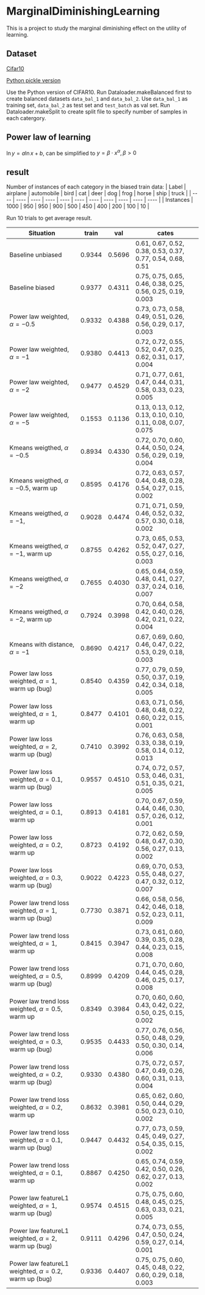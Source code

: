 # MarginalDiminishingLearning

This is a project to study the marginal diminishing effect on the utility of learning.

## Dataset

[Cifar10](http://www.cs.toronto.edu/~kriz/cifar.html)

[Python pickle version](http://www.cs.toronto.edu/~kriz/cifar-10-python.tar.gz)

Use the Python version of CIFAR10.
Run Dataloader.makeBalanced first to create balanced datasets `data_bal_1` and `data_bal_2`.
Use `data_bal_1` as training set, `data_bal_2` as test set and `test_batch` as val set.
Run Dataloader.makeSplit to create split file to specify number of samples in each catergory.

## Power law of learning

$\ln y = a\ln x + b$, can be simplified to $y = \beta\cdot x^\alpha,\beta > 0$

## result

Number of instances of each category in the biased train data:
| Label | airplane | automobile | bird | cat | deer | dog | frog | horse | ship | truck |
| ---- | ---- | ---- | ---- | ---- | ---- | ---- | ---- | ---- | ---- | ---- |
| Instances | 1000 | 950 | 950 | 900 | 500 | 450 | 400 | 200 | 100 | 10 |

Run 10 trials to get average result.

| Situation | train | val | cates |
| ---- | ---- | ---- | --- |
| Baseline unbiased | 0.9344 | 0.5696 | 0.61, 0.67, 0.52, 0.38, 0.53, 0.37, 0.77, 0.54, 0.68, 0.51 |
| Baseline biased | 0.9377 | 0.4311 | 0.75, 0.75, 0.65, 0.46, 0.38, 0.25, 0.56, 0.25, 0.19, 0.003 |
| Power law weighted, $\alpha=-0.5$ | 0.9332 | 0.4388 | 0.73, 0.73, 0.58, 0.49, 0.51, 0.26, 0.56, 0.29, 0.17, 0.003 |
| Power law weighted, $\alpha=-1$ | 0.9380 | 0.4413 | 0.72, 0.72, 0.55, 0.52, 0.47, 0.25, 0.62, 0.31, 0.17, 0.004 |
| Power law weighted, $\alpha=-2$ | 0.9477 | 0.4529 | 0.71, 0.77, 0.61, 0.47, 0.44, 0.31, 0.58, 0.33, 0.23, 0.005 |
| Power law weighted, $\alpha=-5$ | 0.1553 | 0.1136 | 0.13, 0.13, 0.12, 0.13, 0.10, 0.10, 0.11, 0.08, 0.07, 0.075 |
| Kmeans weigthed, $\alpha=-0.5$ | 0.8934 | 0.4330 | 0.72, 0.70, 0.60, 0.44, 0.50, 0.24, 0.56, 0.29, 0.19, 0.004 |
| Kmeans weigthed, $\alpha=-0.5$, warm up | 0.8595 | 0.4176 | 0.72, 0.63, 0.57, 0.44, 0.48, 0.28, 0.54, 0.27, 0.15, 0.002 |
| Kmeans weigthed, $\alpha=-1$, | 0.9028 | 0.4474 | 0.71, 0.71, 0.59, 0.46, 0.52, 0.32, 0.57, 0.30, 0.18, 0.002 |
| Kmeans weigthed, $\alpha=-1$, warm up | 0.8755 | 0.4262 | 0.73, 0.65, 0.53, 0.52, 0.47, 0.27, 0.55, 0.27, 0.16, 0.003 |
| Kmeans weigthed, $\alpha=-2$ | 0.7655 | 0.4030 | 0.65, 0.64, 0.59, 0.48, 0.41, 0.27, 0.37, 0.24, 0.16, 0.007 |
| Kmeans weigthed, $\alpha=-2$, warm up | 0.7924 | 0.3998 | 0.70, 0.64, 0.58, 0.42, 0.40, 0.26, 0.42, 0.21, 0.22, 0.004 |
| Kmeans with distance, $\alpha=-1$ | 0.8690 | 0.4217 | 0.67, 0.69, 0.60, 0.46, 0.47, 0.22, 0.53, 0.29, 0.18, 0.003 |
| Power law loss weighted, $\alpha=1$, warm up (bug)| 0.8540 | 0.4359 | 0.77, 0.79, 0.59, 0.50, 0.37, 0.19, 0.42, 0.34, 0.18, 0.005 |
| Power law loss weighted, $\alpha=1$, warm up | 0.8477 | 0.4101 | 0.63, 0.71, 0.56, 0.48, 0.48, 0.22, 0.60, 0.22, 0.15, 0.001 |
| Power law loss weighted, $\alpha=2$, warm up (bug)| 0.7410 | 0.3992 | 0.76, 0.63, 0.58, 0.33, 0.38, 0.19, 0.58, 0.14, 0.12, 0.013 |
| Power law loss weighted, $\alpha=0.1$, warm up (bug)| 0.9557 | 0.4510 | 0.74, 0.72, 0.57, 0.53, 0.46, 0.31, 0.51, 0.35, 0.21, 0.005 |
| Power law loss weighted, $\alpha=0.1$, warm up | 0.8913 | 0.4181 | 0.70, 0.67, 0.59, 0.44, 0.46, 0.30, 0.57, 0.26, 0.12, 0.001 |
| Power law loss weighted, $\alpha=0.2$, warm up | 0.8723 | 0.4192 | 0.72, 0.62, 0.59, 0.48, 0.47, 0.30, 0.56, 0.27, 0.13, 0.002 |
| Power law loss weighted, $\alpha=0.3$, warm up (bug)| 0.9022 | 0.4223 | 0.69, 0.70, 0.53, 0.55, 0.48, 0.27, 0.47, 0.32, 0.12, 0.007 |
| Power law trend loss weighted, $\alpha=1$, warm up (bug)| 0.7730 | 0.3871 | 0.66, 0.58, 0.56, 0.42, 0.46, 0.18, 0.52, 0.23, 0.11, 0.009 |
| Power law trend loss weighted, $\alpha=1$, warm up | 0.8415 | 0.3947 | 0.73, 0.61, 0.60, 0.39, 0.35, 0.28, 0.44, 0.23, 0.15, 0.008 |
| Power law trend loss weighted, $\alpha=0.5$, warm up (bug)| 0.8999 | 0.4209 | 0.71, 0.70, 0.60, 0.44, 0.45, 0.28, 0.46, 0.25, 0.17, 0.008 |
| Power law trend loss weighted, $\alpha=0.5$, warm up | 0.8349 | 0.3984 | 0.70, 0.60, 0.60, 0.43, 0.42, 0.22, 0.50, 0.25, 0.15, 0.002 |
| Power law trend loss weighted, $\alpha=0.3$, warm up (bug)| 0.9535 | 0.4433 | 0.77, 0.76, 0.56, 0.50, 0.48, 0.29, 0.50, 0.30, 0.14, 0.006 |
| Power law trend loss weighted, $\alpha=0.2$, warm up (bug)| 0.9330 | 0.4380 | 0.75, 0.72, 0.57, 0.47, 0.49, 0.26, 0.60, 0.31, 0.13, 0.004 |
| Power law trend loss weighted, $\alpha=0.2$, warm up | 0.8632 | 0.3981 | 0.65, 0.62, 0.60, 0.50, 0.44, 0.29, 0.50, 0.23, 0.10, 0.002 |
| Power law trend loss weighted, $\alpha=0.1$, warm up (bug)| 0.9447 | 0.4432 | 0.77, 0.73, 0.59, 0.45, 0.49, 0.27, 0.54, 0.35, 0.15, 0.002 |
| Power law trend loss weighted, $\alpha=0.1$, warm up | 0.8867 | 0.4250 | 0.65, 0.74, 0.59, 0.42, 0.50, 0.26, 0.62, 0.27, 0.13, 0.002 |
| Power law featureL1 weighted, $\alpha=1$, warm up (bug)| 0.9574 | 0.4515 | 0.75, 0.75, 0.60, 0.48, 0.45, 0.25, 0.63, 0.33, 0.21, 0.005 |
| Power law featureL1 weighted, $\alpha=2$, warm up (bug)| 0.9111 | 0.4296 | 0.74, 0.73, 0.55, 0.47, 0.50, 0.24, 0.59, 0.27, 0.14, 0.001 |
| Power law featureL1 weighted, $\alpha=0.2$, warm up (bug)| 0.9336 | 0.4407 | 0.75, 0.75, 0.60, 0.45, 0.48, 0.22, 0.60, 0.29, 0.18, 0.003 |